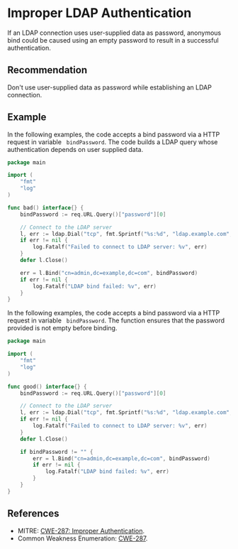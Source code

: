 # Improper LDAP Authentication
If an LDAP connection uses user-supplied data as password, anonymous bind could be caused using an empty password to result in a successful authentication.


## Recommendation
Don't use user-supplied data as password while establishing an LDAP connection.


## Example
In the following examples, the code accepts a bind password via a HTTP request in variable ` bindPassword`. The code builds a LDAP query whose authentication depends on user supplied data.


```go
package main

import (
	"fmt"
	"log"
)

func bad() interface{} {
	bindPassword := req.URL.Query()["password"][0]

	// Connect to the LDAP server
	l, err := ldap.Dial("tcp", fmt.Sprintf("%s:%d", "ldap.example.com", 389))
	if err != nil {
		log.Fatalf("Failed to connect to LDAP server: %v", err)
	}
	defer l.Close()

	err = l.Bind("cn=admin,dc=example,dc=com", bindPassword)
	if err != nil {
		log.Fatalf("LDAP bind failed: %v", err)
	}
}

```
In the following examples, the code accepts a bind password via a HTTP request in variable ` bindPassword`. The function ensures that the password provided is not empty before binding.


```go
package main

import (
	"fmt"
	"log"
)

func good() interface{} {
	bindPassword := req.URL.Query()["password"][0]

	// Connect to the LDAP server
	l, err := ldap.Dial("tcp", fmt.Sprintf("%s:%d", "ldap.example.com", 389))
	if err != nil {
		log.Fatalf("Failed to connect to LDAP server: %v", err)
	}
	defer l.Close()

	if bindPassword != "" {
		err = l.Bind("cn=admin,dc=example,dc=com", bindPassword)
		if err != nil {
			log.Fatalf("LDAP bind failed: %v", err)
		}
	}
}

```

## References
* MITRE: [CWE-287: Improper Authentication](https://cwe.mitre.org/data/definitions/287.html).
* Common Weakness Enumeration: [CWE-287](https://cwe.mitre.org/data/definitions/287.html).
